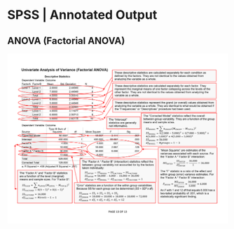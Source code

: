 # SPSS | Annotated Output

## ANOVA (Factorial ANOVA)

<p align="center"><kbd><img src="factorial.png"></kbd></p>
